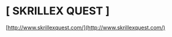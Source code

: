 <!--
id: 36790427123
link: http://tumblr.atmos.org/post/36790427123/skrillex-quest
slug: skrillex-quest
date: Wed Nov 28 2012 20:28:40 GMT-0800 (PST)
publish: 2012-11-028
tags: 
title: [ SKRILLEX QUEST ]
-->


[ SKRILLEX QUEST ]
==================

[http://www.skrillexquest.com/](http://www.skrillexquest.com/)

